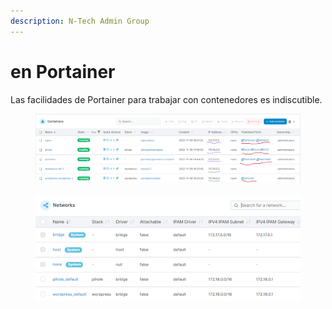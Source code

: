 ```yaml
---
description: N-Tech Admin Group
---
```


# en Portainer

Las facilidades de Portainer para trabajar con contenedores es indiscutible.

<figure><img src="../../.gitbook/assets/image (7) (1) (3).png" alt=""><figcaption></figcaption></figure>

<figure><img src="../../.gitbook/assets/image (3) (1) (3) (2).png" alt=""><figcaption></figcaption></figure>


